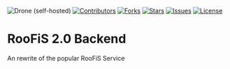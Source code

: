 ![Drone (self-hosted)](https://img.shields.io/drone/build/michigg/roofis2_api?server=https%3A%2F%2Fdrone.github.michigg.de&style=for-the-badge)
[![Contributors](https://img.shields.io/github/contributors/michigg/roofis2.svg?style=for-the-badge)](https://github.com/michigg/roofis2_api)
[![Forks](https://img.shields.io/github/forks/michigg/roofis2.svg?style=for-the-badge)](https://github.com/michigg/roofis2_api)
[![Stars](https://img.shields.io/github/stars/michigg/roofis2.svg?style=for-the-badge)](https://github.com/michigg/roofis2_api)
[![Issues](https://img.shields.io/github/issues/michigg/roofis2.svg?style=for-the-badge)](https://github.com/michigg/roofis2_api)
[![License](https://img.shields.io/github/license/michigg/roofis2.svg?style=for-the-badge)](https://github.com/michigg/roofis2_api)


# RooFiS 2.0 Backend
An rewrite of the popular RooFiS Service
